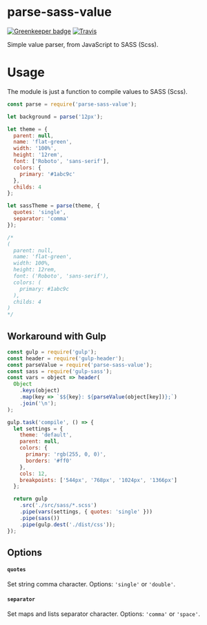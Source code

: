 # parse-sass-value

[![Greenkeeper badge](https://badges.greenkeeper.io/VitorLuizC/parse-sass-value.svg)](https://greenkeeper.io/)
[![Travis](https://travis-ci.org/VitorLuizC/parse-sass-value.svg?branch=master)](https://travis-ci.org/VitorLuizC/parse-sass-value)

Simple value parser, from JavaScript to SASS (Scss).

# Usage
The module is just a function to compile values to SASS (Scss).
```js
const parse = require('parse-sass-value');

let background = parse('12px');

let theme = {
  parent: null,
  name: 'flat-green',
  width: '100%',
  height: '12rem',
  font: ['Roboto', 'sans-serif'],
  colors: {
    primary: '#1abc9c'
  },
  childs: 4
};

let sassTheme = parse(theme, {
  quotes: 'single',
  separator: 'comma'
});

/*
(
  parent: null,
  name: 'flat-green',
  width: 100%,
  height: 12rem,
  font: ('Roboto', 'sans-serif'),
  colors: (
    primary: #1abc9c
  ),
  childs: 4
)
*/
```

## Workaround with Gulp
```js
const gulp = require('gulp');
const header = require('gulp-header');
const parseValue = require('parse-sass-value');
const sass = require('gulp-sass');
const vars = object => header(
  Object
    .keys(object)
    .map(key => `$${key}: ${parseValue(object[key])};`)
    .join('\n');
);

gulp.task('compile', () => {
  let settings = {
    theme: 'default',
    parent: null,
    colors: {
      primary: 'rgb(255, 0, 0)',
      borders: '#ff0'
    },
    cols: 12,
    breakpoints: ['544px', '768px', '1024px', '1366px']
  };

  return gulp
    .src('./src/sass/*.scss')
    .pipe(vars(settings, { quotes: 'single' }))
    .pipe(sass())
    .pipe(gulp.dest('./dist/css'));
});
```

## Options
#### ```quotes```
Set string comma character.
Options: ```'single'``` or ```'double'```.

#### ```separator```
Set maps and lists separator character.
Options: ```'comma'``` or ```'space'```.
